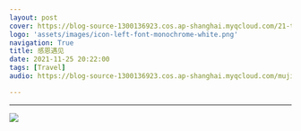 ```yaml
---
layout: post
cover: https://blog-source-1300136923.cos.ap-shanghai.myqcloud.com/21-thankgiving-day/20121-Thanksgiving-cover.png
logo: 'assets/images/icon-left-font-monochrome-white.png'
navigation: True
title: 感恩遇见
date: 2021-11-25 20:22:00
tags: [Travel]
audio: https://blog-source-1300136923.cos.ap-shanghai.myqcloud.com/mujijieshini.mp

---
```


-----------------

![](https://blog-source-1300136923.cos.ap-shanghai.myqcloud.com/21-thankgiving-day/2021-thanksgiving-log.png)

